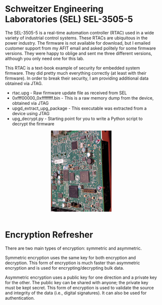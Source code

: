 # Schweitzer Engineering Laboratories (SEL) SEL-3505-5

The SEL-3505-5 is a real-time automation controller (RTAC) used in a wide variety of industrial control systems. These RTACs are ubiquitous in the power industry. The firmware is not available for download, but I emailed customer support from my AFIT email and asked politely for some firmware versions. They were happy to oblige and sent me three different versions, although you only need one for this lab. 

This RTAC is a text-book example of security for embedded system firmware. They did pretty much everything correctly (at least with their firmware). In order to break their security, I am providing additional data obtained via JTAG.

* rtac.upg - Raw firmware update file as received from SEL
* 0xfff00000_0xffffffff.bin - This is a raw memory dump from the device, obtained via JTAG
* upgd_extract_upg_package - This executable was extracted from a device using JTAG
* upg_decrypt.py - Starting point for you to write a Python script to decrypt the firmware

<div align="center">
<img src="./img/02.png" width="200">
</div><br/>



# Encryption Refresher

There are two main types of encryption: symmetric and asymmetric. 

Symmetric encryption uses the same key for both encryption and decryption. This form of encryption is much faster than asymmetric encryption and is used for encrypting/decrypting bulk data.

Asymmetric encryption uses a public key for one direction and a private key for the other. The public key can be shared with anyone; the private key must be kept secret. This form of encryption is used to validate the source and integrity of the data (i.e., digital signatures). It can also be used for authentication.


